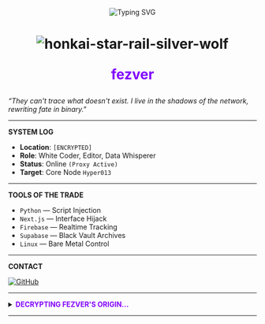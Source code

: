 <p align="center">
  <img src="https://readme-typing-svg.demolab.com?font=Fira+Code&weight=700&size=32&pause=1000&color=8000FF&center=true&vCenter=true&width=900&lines=fezver+Initializing...;Location%3A+Unknown+Network+Sector;Occupation%3A+Digital+Shadowrunner;System+Access+Granted%3A+Level+007;Hunting+worthy+targets+in+the+cyber+depths...;Data+extraction+mode%3A+ACTIVE;Uplink+Complete+%5BOK%5D" alt="Typing SVG" />
</p>

<h1 align="center">

 ![honkai-star-rail-silver-wolf](https://github.com/user-attachments/assets/5e6f9668-8f7c-4d11-93e9-0117aa4d08c8) 
  
  <span style="color:#8000FF;">fezver</span>
</h1>







 *“They can't trace what doesn't exist. I live in the shadows of the network, rewriting fate in binary."*

---

 **SYSTEM LOG**

- **Location**: `[ENCRYPTED]`  
- **Role**: White Coder, Editor, Data Whisperer  
- **Status**: Online `(Proxy Active)`  
- **Target**: Core Node `Hyper013`

---

 **TOOLS OF THE TRADE**

- `Python` — Script Injection  
- `Next.js` — Interface Hijack  
- `Firebase` — Realtime Tracking  
- `Supabase` — Black Vault Archives  
- `Linux` — Bare Metal Control

---

 **CONTACT**

[![GitHub](https://img.shields.io/badge/GitHub-fezver-8000FF?style=for-the-badge&logo=github)](https://github.com/fezver)

---

<details>
<summary><strong><span style="color:#8000FF;"> DECRYPTING FEZVER'S ORIGIN...</span></strong></summary>

<br>

<p align="center">
  <img src="https://readme-typing-svg.demolab.com?font=Fira+Mono&weight=400&size=22&pause=5000&color=8000FF&center=true&vCenter=true&width=850&lines=Fezver+is+a+rookie+coder+who+started+his+career+on+GitHub...;...on+a+mission+to+hunt+worthy+targets+in+the+cyber+realm.;He+exists+between+nodes+and+neon%2C+never+static.;Fezver+is+not+just+a+name%2C+it's+a+signal+transmission." alt="Typing SVG long description" />
</p>

</details>

---

